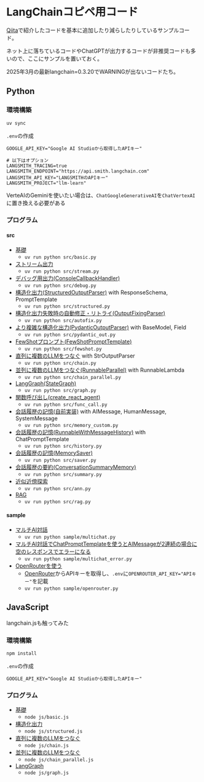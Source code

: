 # LangChainコピペ用コード
[Qiita](https://qiita.com/birdwatcher/items/b5cc66ce59095dee5625)で紹介したコードを基本に追加したり減らしたりしているサンプルコード。

ネット上に落ちているコードやChatGPTが出力するコードが非推奨コードも多いので、ここにサンプルを置いておく。

2025年3月の最新langchain=0.3.20でWARNINGが出ないコードたち。

## Python
### 環境構築
```sh
uv sync
```

`.env`の作成
```
GOOGLE_API_KEY="Google AI Studioから取得したAPIキー"

# 以下はオプション
LANGSMITH_TRACING=true
LANGSMITH_ENDPOINT="https://api.smith.langchain.com"
LANGSMITH_API_KEY="LANGSMITHのAPIキー"
LANGSMITH_PROJECT="llm-learn"
```
VerteAIのGeminiを使いたい場合は、`ChatGoogleGenerativeAI`を`ChatVertexAI`に置き換える必要がある

### プログラム
#### src
- [基礎](src/basic.py)
    - `uv run python src/basic.py`
- [ストリーム出力](src/stream.py) 
    - `uv run python src/stream.py`
- [デバッグ用出力(ConsoleCallbackHandler)](src/debug.py)
    - `uv run python src/debug.py`
- [構造化出力(StructuredOutputParser)](src/structured.py) with ResponseSchema, PromptTemplate 
    - `uv run python src/structured.py`
- [構造化出力失敗時の自動修正・リトライ(OutputFixingParser)](src/autofix.py) 
    - `uv run python src/autofix.py`
- [より複雑な構造化出力(PydanticOutputParser)](src/pydantic_out.py) with BaseModel, Field
    - `uv run python src/pydantic_out.py`
- [FewShotプロンプト(FewShotPromptTemplate)](src/fewshot.py)
    - `uv run python src/fewshot.py`
- [直列に複数のLLMをつなぐ](src/chain.py) with StrOutputParser
    - `uv run python src/chain.py`
- [並列に複数のLLMをつなぐ(RunnableParallel)](src/chain_parallel.py) with RunnableLambda
    - `uv run python src/chain_parallel.py`
- [LangGraph(StateGraph)](src/graph.py)
    - `uv run python src/graph.py`
- [関数呼び出し(create_react_agent)](src/func_call.py)
    - `uv run python src/func_call.py`
- [会話履歴の記憶(自前実装)](src/memory_custom.py) with AIMessage, HumanMessage, SystemMessage
    - `uv run python src/memory_custom.py`
- [会話履歴の記憶(RunnableWithMessageHistory)](src/history.py) with ChatPromptTemplate
    - `uv run python src/history.py`
- [会話履歴の記憶(MemorySaver)](src/saver.py)
    - `uv run python src/saver.py`
- [会話履歴の要約(ConversationSummaryMemory)](src/summary.py)
    - `uv run python src/summary.py`
- [近似近傍探索](src/ann.py)
    - `uv run python src/ann.py`
- [RAG](src/rag.py)
    - `uv run python src/rag.py`

#### sample
- [マルチAI対話](sample/multichat.py)
    - `uv run python sample/multichat.py`
- [マルチAI対話でChatPromptTemplateを使うとAIMessageが2連続の場合に空のレスポンスでエラーになる](sample/multichat_error.py)
    - `uv run python sample/multichat_error.py`
- [OpenRouterを使う](sample/openrouter.py)
    - [OpenRouter](https://openrouter.ai/settings/keys)からAPIキーを取得し、`.env`に`OPENROUTER_API_KEY="APIキー"`を記載
    - `uv run python sample/openrouter.py`

## JavaScript
langchain.jsも触ってみた

### 環境構築
```sh
npm install
```

`.env`の作成
```
GOOGLE_API_KEY="Google AI Studioから取得したAPIキー"
```
### プログラム
- [基礎](js/basic.js)
    - `node js/basic.js`
- [構造化出力](js/structured.js)
    - `node js/structured.js`
- [直列に複数のLLMをつなぐ](js/chain.js)
    - `node js/chain.js`
- [並列に複数のLLMをつなぐ](js/chain_parallel.js)
    - `node js/chain_parallel.js`
- [LangGraph](js/graph.js)
    - `node js/graph.js`
